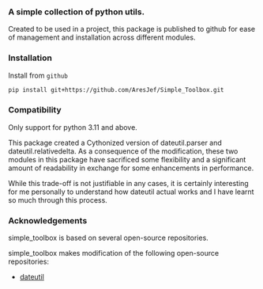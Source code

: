 ### A simple collection of python utils.

Created to be used in a project, this package is published to github 
for ease of management and installation across different modules.

### Installation
Install from `github`

``` bash
pip install git+https://github.com/AresJef/Simple_Toolbox.git
```

### Compatibility
Only support for python 3.11 and above.

This package created a Cythonized version of dateutil.parser and 
dateutil.relativedelta. As a consequence of the modification, these 
two modules in this package have sacrificed some flexibility and a 
significant amount of readability in exchange for some enhancements 
in performance.

While this trade-off is not justifiable in any cases, it is certainly
interesting for me personally to understand how dateutil actual works
and I have learnt so much through this process.

### Acknowledgements
simple_toolbox is based on several open-source repositories.

simple_toolbox makes modification of the following open-source repositories:
- [dateutil](https://github.com/dateutil/dateutil)




